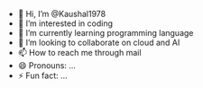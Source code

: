 - 👋 Hi, I’m @Kaushal1978
- 👀 I’m interested in coding
- 🌱 I’m currently learning programming language
- 💞️ I’m looking to collaborate on cloud and AI
- 📫 How to reach me through mail
- 😄 Pronouns: ...
- ⚡ Fun fact: ...

<!---
Kaushal1978/Kaushal1978 is a ✨ special ✨ repository because its `README.md` (this file) appears on your GitHub profile.
You can click the Preview link to take a look at your changes.
--->
